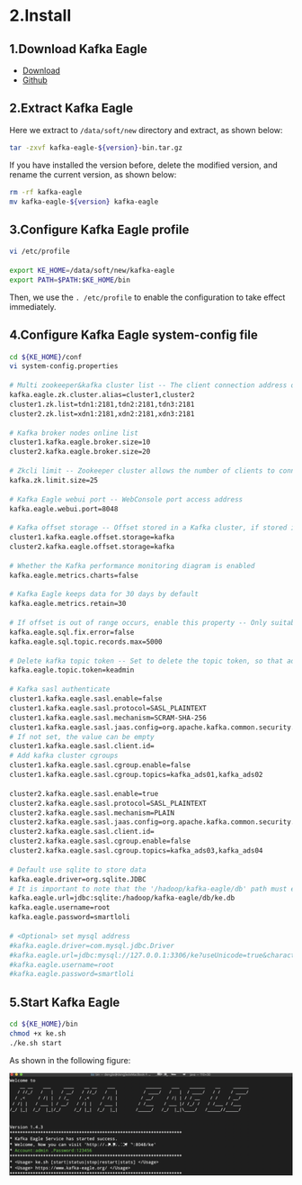 # 2.Install

## 1.Download Kafka Eagle

* [Download](http://download.smartloli.org/)
* [Github](https://github.com/smartloli/kafka-eagle)

## 2.Extract Kafka Eagle

Here we extract to `/data/soft/new` directory and extract, as shown below:

```bash
tar -zxvf kafka-eagle-${version}-bin.tar.gz
```

If you have installed the version before, delete the modified version, and rename the current version, as shown below:

```bash
rm -rf kafka-eagle
mv kafka-eagle-${version} kafka-eagle
```

## 3.Configure Kafka Eagle profile

```bash
vi /etc/profile

export KE_HOME=/data/soft/new/kafka-eagle
export PATH=$PATH:$KE_HOME/bin
```

Then, we use the `. /etc/profile` to enable the configuration to take effect immediately.

## 4.Configure Kafka Eagle system-config file

```bash
cd ${KE_HOME}/conf
vi system-config.properties

# Multi zookeeper&kafka cluster list -- The client connection address of the Zookeeper cluster is set here
kafka.eagle.zk.cluster.alias=cluster1,cluster2
cluster1.zk.list=tdn1:2181,tdn2:2181,tdn3:2181
cluster2.zk.list=xdn1:2181,xdn2:2181,xdn3:2181

# Kafka broker nodes online list
cluster1.kafka.eagle.broker.size=10
cluster2.kafka.eagle.broker.size=20

# Zkcli limit -- Zookeeper cluster allows the number of clients to connect to
kafka.zk.limit.size=25

# Kafka Eagle webui port -- WebConsole port access address
kafka.eagle.webui.port=8048

# Kafka offset storage -- Offset stored in a Kafka cluster, if stored in the zookeeper, you can not use this option
cluster1.kafka.eagle.offset.storage=kafka
cluster2.kafka.eagle.offset.storage=kafka

# Whether the Kafka performance monitoring diagram is enabled
kafka.eagle.metrics.charts=false

# Kafka Eagle keeps data for 30 days by default
kafka.eagle.metrics.retain=30

# If offset is out of range occurs, enable this property -- Only suitable for kafka sql
kafka.eagle.sql.fix.error=false
kafka.eagle.sql.topic.records.max=5000

# Delete kafka topic token -- Set to delete the topic token, so that administrators can have the right to delete
kafka.eagle.topic.token=keadmin

# Kafka sasl authenticate
cluster1.kafka.eagle.sasl.enable=false
cluster1.kafka.eagle.sasl.protocol=SASL_PLAINTEXT
cluster1.kafka.eagle.sasl.mechanism=SCRAM-SHA-256
cluster1.kafka.eagle.sasl.jaas.config=org.apache.kafka.common.security.scram.ScramLoginModule required username="admin" password="admin-secret";
# If not set, the value can be empty
cluster1.kafka.eagle.sasl.client.id=
# Add kafka cluster cgroups
cluster1.kafka.eagle.sasl.cgroup.enable=false
cluster1.kafka.eagle.sasl.cgroup.topics=kafka_ads01,kafka_ads02

cluster2.kafka.eagle.sasl.enable=true
cluster2.kafka.eagle.sasl.protocol=SASL_PLAINTEXT
cluster2.kafka.eagle.sasl.mechanism=PLAIN
cluster2.kafka.eagle.sasl.jaas.config=org.apache.kafka.common.security.plain.PlainLoginModule required username="admin" password="admin-secret";
cluster2.kafka.eagle.sasl.client.id=
cluster2.kafka.eagle.sasl.cgroup.enable=false
cluster2.kafka.eagle.sasl.cgroup.topics=kafka_ads03,kafka_ads04

# Default use sqlite to store data
kafka.eagle.driver=org.sqlite.JDBC
# It is important to note that the '/hadoop/kafka-eagle/db' path must exist.
kafka.eagle.url=jdbc:sqlite:/hadoop/kafka-eagle/db/ke.db
kafka.eagle.username=root
kafka.eagle.password=smartloli

# <Optional> set mysql address
#kafka.eagle.driver=com.mysql.jdbc.Driver
#kafka.eagle.url=jdbc:mysql://127.0.0.1:3306/ke?useUnicode=true&characterEncoding=UTF-8&zeroDateTimeBehavior=convertToNull
#kafka.eagle.username=root
#kafka.eagle.password=smartloli
```

## 5.Start Kafka Eagle

```bash
cd ${KE_HOME}/bin
chmod +x ke.sh
./ke.sh start
```

As shown in the following figure:

![ke\_bash](../.gitbook/assets/ke_bash-2x.png)

